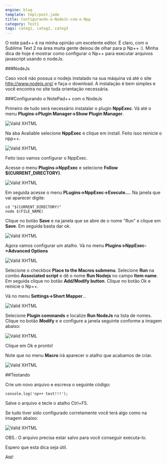 ```yaml
---
engine: blog
template: tmpl/post.jade
title: Configurando-o-NodeJs-com-o-Npp
category: Test1
tags: categ1, categ2, categ3
---
```


O note pad++ é na minha opinião um excelente editor. É claro, com o Sublime Text 2 na área muita gente deixou de olhar para p Np++ :). Minha dica de hoje é mostrar como configurar o Np++ para executar arquivos javascript usando o nodeJs.

###NodeJs

Caso você não possua o nodejs instalado na sua máquina vá até o site http://www.nodejs.org/ e faça o download. A instalação é bem simples e você encontra no site toda orientação necessária.

###Configurando o NotePad++ com o NodeJs

Primeiro de tudo será necessário instalalar o plugin **NppExec**. Vá até o menu **Plugins->Plugin Manager->Show Plugin Manager**.

![Valid XHTML](/posts/img/npp_node/menu.png)

Na aba Avaliable selecione **NppExec** e clique em install. Feito isso reinicie o npp++.

![Valid XHTML](/posts/img/npp_node/install.png)

Feito isso vamos configurar o NppExec.

Acesse o menu **Plugins->NppExec** e selecione **Follow $(CURRENT_DIRECTORY)**.

![Valid XHTML](/posts/img/npp_node/current_dir.png)

Em seguida acesse o menu **PLugins->NppExec->Execute...**. Na janela que vai aparecer digite:

<pre>
<code>cd "$(CURRENT_DIRECTORY)"
node $(FILE_NAME)</code></pre>

Clique no botão **Save** e na janela que se abre de o nome "Run" e clique em **Save**. Em seguida basta dar ok.

![Valid XHTML](/posts/img/npp_node/execute.png)

Agora vamos configurar um atalho. Vá no menu **Plugins->NppExec->Advanced Options**

![Valid XHTML](/posts/img/npp_node/advanced_options.png)

Selecione o checkbox **Place to the Macros submenu**. Selecione **Run** na combo **Associated script** e dê o nome **Run Nodejs** no campo **Item name**. Em seguida clique no botão **Add/Modify button**. Clique no botão Ok e reinicie o Np++.

Vá no menu **Settings->Short Mapper**...

![Valid XHTML](/posts/img/npp_node/advanced_options2.png)

Selecione **Plugin commands** e localize **Run NodeJs** na lista de nomes. Clique no botão **Modify** e e configure a janela seguinte conforme a imagem abaixo:

![Valid XHTML](/posts/img/npp_node/shortcut.png)

Clique em Ok e pronto!

Note que no menu **Macro** irá aparecer o atalho que acabamos de criar.

![Valid XHTML](/posts/img/npp_node/menu2.png)

##Testando

Crie um novo arquivo e escreva o seguinte código:

<pre>
<code>console.log('np++ test!!!');</code></pre>

Salve o arquivo e tecle o atalho Ctrl+F5.

Se tudo tiver sido configurado corretamente você terá algo como na imagem abaixo:

![Valid XHTML](/posts/img/npp_node/fim.png)

OBS.: O arquivo precisa estar salvo para você conseguir executa-lo.

Espero que esta dica seja útil.

Até!